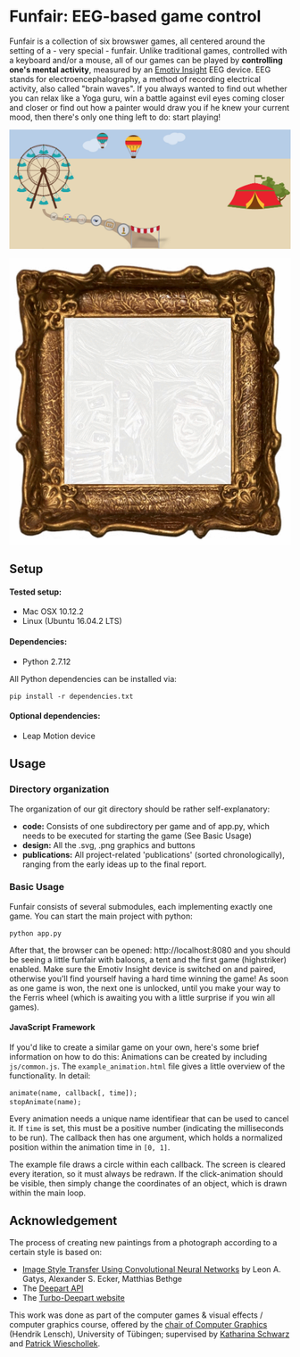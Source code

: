 # Funfair: EEG-based game control
Funfair is a collection of six browswer games, all centered around the setting of a - very special - funfair. Unlike traditional games, controlled with a keyboard and/or a  mouse, all of our games can be played by **controlling one's mental activity**, measured by an [Emotiv Insight](https://www.emotiv.com/insight/) EEG device. EEG stands for electroencephalography, a method of recording electrical activity, also called "brain waves". If you always wanted to find out whether you can relax like a Yoga guru, win a battle against evil eyes coming closer and closer or find out how a painter would draw you if he knew your current mood, then there's only one thing left to do: start playing!

![](design/index.png)


![painter-demo-video](documentation/videos/painter.gif)


## Setup

#### Tested setup:
* Mac OSX 10.12.2
* Linux (Ubuntu 16.04.2 LTS)

#### Dependencies:
* Python 2.7.12

All Python dependencies can be installed via:
```
pip install -r dependencies.txt
```
#### Optional dependencies:
* Leap Motion device


## Usage

### Directory organization

The organization of our git directory should be rather self-explanatory:

- **code:** Consists of one subdirectory per game and of app.py, which needs to be executed for starting the game (See Basic Usage)
- **design:** All the .svg, .png graphics and buttons
- **publications:** All project-related 'publications' (sorted chronologically), ranging from the early ideas up to the final report. 

### Basic Usage
Funfair consists of several submodules, each implementing exactly one game. You can start the main project with python:
```
python app.py
```
After that, the browser can be opened: http://localhost:8080 and you should be seeing a little funfair with baloons, a tent and the first game (highstriker) enabled. Make sure the Emotiv Insight device is switched on and paired, otherwise you'll find yourself having a hard time winning the game! As soon as one game is won, the next one is unlocked, until you make your way to the Ferris wheel (which is awaiting you with a little surprise if you win all games).


#### JavaScript Framework
If you'd like to create a similar game on your own, here's some brief information on how to do this: Animations can be created by including `js/common.js`. The `example_animation.html` file gives a little overview of the functionality. In detail:

```
animate(name, callback[, time]);
stopAnimate(name);
```

Every animation needs a unique name identifiear that can be used to cancel it. If `time` is set, this must be a positive number (indicating the milliseconds to be run). The callback then has one argument, which holds a normalized position within the animation time in `[0, 1]`. 

The example file draws a circle within each callback. The screen is cleared every iteration, so it must always be redrawn. If the click-animation should be visible, then simply change the coordinates of an object, which is drawn within the main loop.


## Acknowledgement

The process of creating new paintings from a photograph according to a certain style is based on:

* [Image Style Transfer Using Convolutional Neural Networks](http://www.cv-foundation.org/openaccess/content_cvpr_2016/papers/Gatys_Image_Style_Transfer_CVPR_2016_paper.pdf)
by Leon A. Gatys, Alexander S. Ecker, Matthias Bethge
* The [Deepart API](https://github.com/deepart-io/deepart-api)
* The [Turbo-Deepart website](http://turbo.deepart.io/)

This work was done as part of the computer games & visual effects / computer graphics course, offered by the [chair of Computer Graphics](http://www.uni-tuebingen.de/fakultaeten/mathematisch-naturwissenschaftliche-fakultaet/fachbereiche/informatik/lehrstuehle/computergrafik/lehrstuhl.html) (Hendrik Lensch), University of Tübingen; supervised by [Katharina Schwarz](http://www.wsi.uni-tuebingen.de/lehrstuehle/computergrafik/lehrstuhl/staff/katharina-schwarz.html) and [Patrick Wieschollek](http://www.wsi.uni-tuebingen.de/lehrstuehle/computergrafik/lehrstuhl/staff/wieschollek.html).
